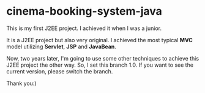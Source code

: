 # cinema-booking-system-java
This is my first J2EE project. I achieved it when I was a junior.

It is a J2EE project but also very original. I achieved the most typical **MVC** model utilizing **Servlet**, **JSP** and **JavaBean**.

Now, two years later, I'm going to use some other techniques to achieve this J2EE project the other way. So, I set this branch 1.0. If you want to see the current version, please switch the branch.

Thank you:)
